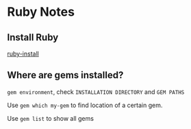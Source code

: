# Ruby Notes



## Install Ruby

[ruby-install](https://github.com/postmodern/ruby-install#readme)

## Where are gems installed?

`gem environment`, check `INSTALLATION DIRECTORY` and `GEM PATHS`  

Use `gem which my-gem` to find location of a certain gem.  

Use `gem list` to show all gems